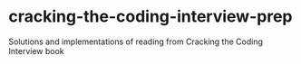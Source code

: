 # cracking-the-coding-interview-prep
Solutions and implementations of reading from Cracking the Coding Interview book
